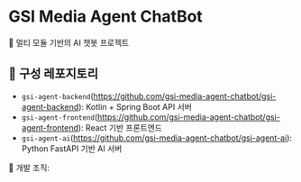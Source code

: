 # GSI Media Agent ChatBot

🎯 멀티 모듈 기반의 AI 챗봇 프로젝트

## 🔧 구성 레포지토리
- `gsi-agent-backend`(https://github.com/gsi-media-agent-chatbot/gsi-agent-backend): Kotlin + Spring Boot API 서버
- `gsi-agent-frontend`(https://github.com/gsi-media-agent-chatbot/gsi-agent-frontend): React 기반 프론트엔드
- `gsi-agent-ai`(https://github.com/gsi-media-agent-chatbot/gsi-agent-ai): Python FastAPI 기반 AI 서버

📌 개발 조직: 
